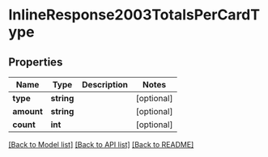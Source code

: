 # InlineResponse2003TotalsPerCardType

## Properties
Name | Type | Description | Notes
------------ | ------------- | ------------- | -------------
**type** | **string** |  | [optional] 
**amount** | **string** |  | [optional] 
**count** | **int** |  | [optional] 

[[Back to Model list]](../../README.md#documentation-for-models) [[Back to API list]](../../README.md#documentation-for-api-endpoints) [[Back to README]](../../README.md)

